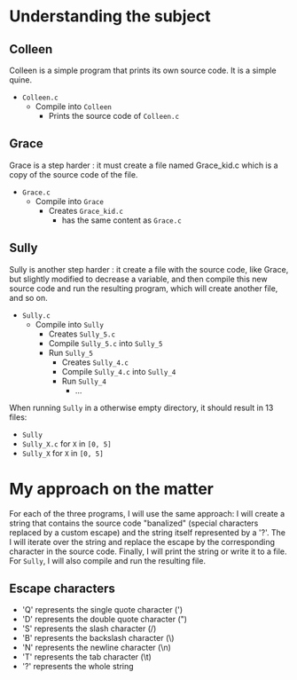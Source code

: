 # Understanding the subject

## Colleen

Colleen is a simple program that prints its own source code. It is a simple quine.

-   `Colleen.c`
    -   Compile into `Colleen`
        -   Prints the source code of `Colleen.c`

## Grace

Grace is a step harder : it must create a file named Grace_kid.c which is a copy of the source code of the file.

-   `Grace.c`
    -   Compile into `Grace`
        -   Creates `Grace_kid.c`
            -   has the same content as `Grace.c`

## Sully

Sully is another step harder : it create a file with the source code, like Grace, but slightly modified to decrease a variable, and then compile this new source code and run the resulting program, which will create another file, and so on.

-   `Sully.c`
    -   Compile into `Sully`
        -   Creates `Sully_5.c`
        -   Compile `Sully_5.c` into `Sully_5`
        -   Run `Sully_5`
            -   Creates `Sully_4.c`
            -   Compile `Sully_4.c` into `Sully_4`
            -   Run `Sully_4`
                -   ...

When running `Sully` in a otherwise empty directory, it should result in 13 files:

-   `Sully`
-   `Sully_X.c` for `X` in `[0, 5]`
-   `Sully_X` for `X` in `[0, 5]`

# My approach on the matter

For each of the three programs, I will use the same approach: I will create a string that contains the source code "banalized" (special characters replaced by a custom escape) and the string itself represented by a '?'.
The I will iterate over the string and replace the escape by the corresponding character in the source code.
Finally, I will print the string or write it to a file. For `Sully`, I will also compile and run the resulting file.

## Escape characters

-   'Q' represents the single quote character (')
-   'D' represents the double quote character (")
-   'S' represents the slash character (/)
-   'B' represents the backslash character (\\)
-   'N' represents the newline character (\n)
-   'T' represents the tab character (\t)
-   '?' represents the whole string
